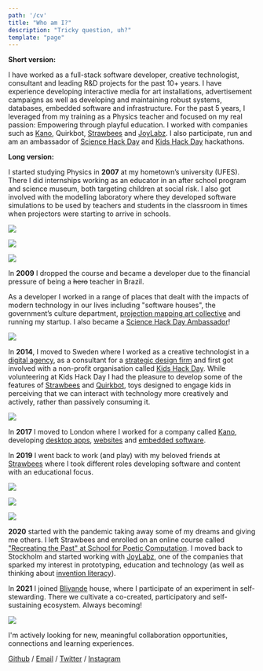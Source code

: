 ```yaml
---
path: '/cv'
title: "Who am I?"
description: "Tricky question, uh?"
template: "page"
---
```


**Short version:**

I have worked as a full-stack software developer, creative technologist, consultant and leading R&D projects for the past 10+ years. I have experience developing interactive media for art installations, advertisement campaigns as well as developing and maintaining robust systems, databases, embedded software and infrastructure. For the past 5 years, I leveraged from my training as a Physics teacher and focused on my real passion: Empowering through playful education. I worked with companies such as [Kano](https://kano.me), Quirkbot, [Strawbees](https://strawbees.com/) and [JoyLabz](https://joylabz.com/). I also participate, run and am an ambassador of [Science Hack Day](http://sciencehackday.org/ambassador/) and [Kids Hack Day](https://www.kidshackday.com/about) hackathons.

**Long version:**

I started studying Physics in **2007** at my hometown’s university (UFES). There I did internships working as an educator in an after school program and science museum, both targeting children at social risk. I also got involved with the modelling laboratory where they developed software simulations to be used by teachers and students in the classroom in times when projectors were starting to arrive in schools.

<div class="row">

<div>

![](./muris_eaf.jpg)

</div>

<div>

![](./muris_capacete.jpg)

</div>

<div>

![](./muris_infinito.jpg)

</div>

</div>

In **2009** I dropped the course and became a developer due to the financial pressure of being a <del>hero</del> teacher in Brazil.

As a developer I worked in a range of places that dealt with the impacts of modern technology in our lives including "software houses", the government’s culture department, [projection mapping art collective](https://www.youtube.com/watch?v=Cp4usRl-nSg) and running my startup. I also became a [Science Hack Day Ambassador](http://sciencehackday.org/ambassador/)!

![](./science_hack_day.jpg)

In **2014**, I moved to Sweden where I worked as a creative technologist in a [digital agency](https://oakwood.se/), as a consultant for a [strategic design firm](https://www.designit.com/) and first got involved with a non-profit organisation called [Kids Hack Day](http://www.kidshackday.com/). While volunteering at Kids Hack Day I had the pleasure to develop some of the features of [Strawbees](https://strawbees.com/) and [Quirkbot](https://www.quirkbot.com/), toys designed to engage kids in perceiving that we can interact with technology more creatively and actively, rather than passively consuming it.

![](./quirkbot_kickstarter.png)

In **2017** I moved to London where I worked for a company called [Kano](https://kano.me/), developing [desktop apps](https://kano.me/landing/app/uk), [websites](https://world.kano.me/challenges) and [embedded software](https://murilopolese.github.io/kano-pixel-kit-pixel32-docs/).

In **2019** I went back to work (and play) with my beloved friends at [Strawbees](https://strawbees.com/) where I took different roles developing software and content with an educational focus.


<div class="row">

<div>

![](./muris.jpg)

</div>

<div>

![](./strawbees_team.jpg)

</div>

<div>

![](./muris_strawbees.jpg)

</div>

</div>

**2020** started with the pandemic taking away some of my dreams and giving me others. I left Strawbees and enrolled on an online course called ["Recreating the Past" at School for Poetic Computation](https://sfpc.io/recreatingthepast-spring2020/). I moved back to Stockholm and started working with [JoyLabz](https://joylabz.com/), one of the companies that sparked my interest in prototyping, education and technology (as well as thinking about [invention literacy](https://www.youtube.com/watch?v=ibrwte1QqUE)).

In **2021** I joined [Blivande](https://blivande.com) house, where I participate of an experiment in self-stewarding. There we cultivate a co-created, participatory and self-sustaining ecosystem. Always becoming!

![](./blivande.jpg)

I'm actively looking for new, meaningful collaboration opportunities, connections and learning experiences.

[Github](https://github.com/murilopolese) / [Email](mailto:murilopolese+dotcom@gmail.com) / [Twitter](https://twitter.com/murilopolese) / [Instagram](https://instagram.com/murilopolese)
